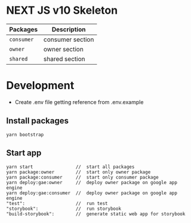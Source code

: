# NEXT JS v10 Skeleton

| Packages         | Description             |
| ---------------- | ----------------------- |
| `consumer`       | consumer section        |
| `owner`          | owner section           |
| `shared`         | shared section          |

# Development

- Create .env file getting reference from .env.example

## Install packages

```
yarn bootstrap
```

## Start app

```
yarn start                //  start all packages 
yarn package:owner        //  start only owner package  
yarn package:consumer     //  start only consumer package  
yarn deploy:gae:owner     //  deploy owner package on google app engine
yarn deploy:gae:consumer  //  deploy owner package on google app engine
"test":                   //  run test
"storybook":              //  run storybook
"build-storybook":        //  generate static web app for storybook

```